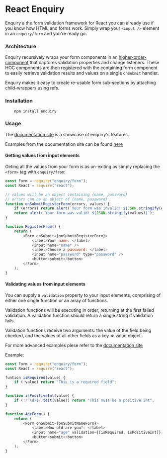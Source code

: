 # React Enquiry

Enquiry a the form validation framework for React you can already use if you
know how HTML and forms work. Simply wrap your `<input />` element in an `enquiry/form` and you're ready go.

### Architecture

Enquiry recursively wraps your form components in an [higher-order-component](https://medium.com/@dan_abramov/mixins-are-dead-long-live-higher-order-components-94a0d2f9e750#.63i93014a) that
captures validation properties and change listeners. These HOC components are then registered with the containing form component to easily retrieve validation results and values on a single `onSubmit` handler.

Enquiry makes it easy to create re-usable form sub-sections by attaching child-wrappers using refs.

### Installation

```
    npm install enquiry
```

### Usage

The [documentation site](http://cloud9ide.github.io/react-enquiry/) is a showcase
of enquiry's features. 

Examples from the documentation site can be found [here](https://github.com/cloud9ide/react-enquiry/tree/master/docsite/site/example)

#### Getting values from input elements

Geting all the values from your form is as un-exiting as simply replacing the 
`<form>` tag with `enquiry/from`:

```javascript
const Form = require("enquiry/form");
const React = require("react");

// values will be an object containing {name, password}
// errors can be an object of {name, password}
function onSubmitRegisterForm(errors, values) {
    if (errors) return alert(`Your form was invalid! ${JSON.stringify(errors)}`);
    return alert(`Your form was valid! ${JSON.stringify(values)}`);
}

function RegisterFrom() {
    return (
        <Form onSubmit={onSubmitRegisterForm}>
            <label>Your name: </label>
            <input name="name" />
            <label>Choose a password: </label>
            <input name="password" type="password" />
            <button>submit</button>
        </Form>
    );
}
```

#### Validating values from input elements

You can supply a `validation` property to your input elements, comprising of either
one single function or an array of functions.

Validation functions will be executing in order, returning at the first failed
validation. A validation function should return a single string if validation fails.

Validation functions receive two arguments: the value of the field being checked,
and the values of all other fields as a key => value object.

For more advanced examples plese refer to the [documentation site](http://cloud9ide.github.io/react-enquiry/)

Example:

```javascript
const Form = require("enquiry/form");
const React = require("react");

funtion isRequired(value) {
    if (!value) return "This is a required field";
}

function isPositiveInt(value) {
    if (!/^\d+$/.test(value)) return "This must be a positive int";
}

function AgeForm() {
    return (
        <Form onSubmit={onSubmitNameForm}>
            <label>How old are you?: </label>
            <input name="age" validation={[isRequired, isPositiveInt]} />
            <button>submit</button>
        </Form>
    );
}
```